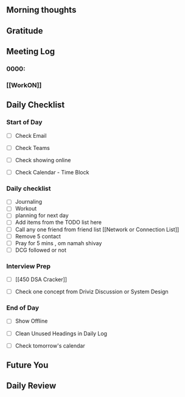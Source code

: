 
## Morning thoughts

## Gratitude

## Meeting Log

### 0000:
### [[WorkON]]

## Daily Checklist 

### Start of Day

- [ ] Check Email

- [ ] Check Teams

- [ ] Check showing online

- [ ] Check Calendar - Time Block


### Daily checklist

- [ ] Journaling
- [ ] Workout
- [ ] planning for next day
- [ ] Add items from the TODO list here
- [ ] Call any one friend from friend list [[Network or Connection List]]
- [ ] Remove 5 contact
- [ ] Pray for 5 mins , om namah shivay
- [ ] DCG followed or not 

### Interview Prep
- [ ] [[450 DSA Cracker]]
- [ ] Check one concept from Driviz Discussion or System Design 


### End of Day

- [ ] Show Offline

- [ ] Clean Unused Headings in Daily Log

- [ ] Check tomorrow's calendar


## Future You
## Daily Review  


